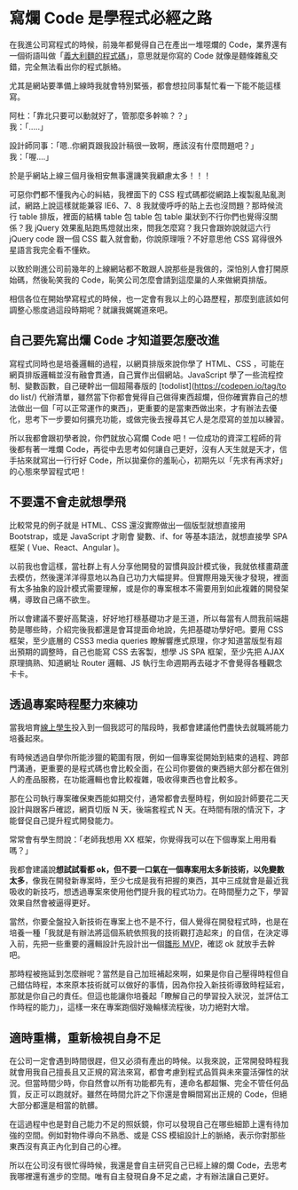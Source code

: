 # 寫爛 Code 是學程式必經之路

在我進公司寫程式的時候，前幾年都覺得自己在產出一堆噁爛的 Code，業界還有一個術語叫做「[義大利麵的程式碼](https://goo.gl/gPucdg)」，意思就是你寫的 Code 就像是麵條雜亂交錯，完全無法看出你的程式脈絡。

尤其是網站要準備上線時我就會特別緊張，都會想拉同事幫忙看一下能不能這樣寫。

阿杜：「靠北只要可以動就好了，管那麼多幹嘛？？」  
我：「.....」

設計師同事：「嗯..你網頁跟我設計稿很一致啊，應該沒有什麼問題吧？」  
我：「喔....」

於是乎網站上線三個月後相安無事還譏笑我顧慮太多！！！

可惡你們都不懂我內心的糾結，我裡面下的 CSS 程式碼都從網路上複製亂貼亂測試，網路上說這樣就能兼容 IE6、7、8 我就傻呼呼的貼上去也沒問題？那時候流行 table 排版，裡面的結構 table 包 table 包 table 巢狀到不行你們也覺得沒關係？我 jQuery 效果亂貼跑馬燈就出來，問我怎麼寫？我只會跟妳說就這六行 jQuery code 跟一個 CSS 載入就會動，你說原理哦？不好意思他 CSS 寫得很外星語言我完全看不懂欸。

以致於剛進公司前幾年的上線網站都不敢跟人說那些是我做的，深怕別人會打開原始碼，然後恥笑我的 Code，恥笑公司怎麼會請到這麼巢的人來做網頁排版。

相信各位在開始學寫程式的時候，也一定會有我以上的心路歷程，那麼到底該如何調整心態度過這段時期呢？就讓我娓娓道來吧。

## 自己要先寫出爛 Code 才知道要怎麼改進

寫程式同時也是培養邏輯的過程，以網頁排版來說你學了 HTML、CSS ，可能在網頁排版邏輯並沒有融會貫通，自己實作出個網站。JavaScript 學了一些流程控制、變數函數，自己硬幹出一個超陽春版的 [todolist](https://codepen.io/tag/to do list/) 代辦清單，雖然當下你都會覺得自己做得東西超爛，但你確實靠自己的想法做出一個「可以正常運作的東西」，更重要的是當東西做出來，才有辦法去優化，思考下一步要如何擴充功能，或做完後去搜尋其它人是怎麼寫的並加以練習。

所以我都會跟初學者說，你們就放心寫爛 Code 吧！一位成功的資深工程師的背後都有著一堆爛 Code，再從中去思考如何讓自己更好，沒有人天生就是天才，信手拈來就寫出一行行好 Code，所以拋棄你的羞恥心，初期先以「先求有再求好」的心態來學習程式吧！

## 不要還不會走就想學飛

比較常見的例子就是 HTML、CSS 還沒實際做出一個版型就想直接用 Bootstrap，或是 JavaScript 才剛會 變數、if、for 等基本語法，就想直接學 SPA 框架 \( Vue、React、Angular \)。

以前我也會這樣，當社群上有人分享他開發的習慣與設計模式後，我就依樣畫葫蘆去模仿，然後還洋洋得意地以為自己功力大幅提昇。但實際用幾天後才發現，裡面有太多抽象的設計模式需要理解，或是你的專案根本不需要用到如此複雜的開發架構，導致自己痛不欲生。

所以會建議不要好高騖遠，好好地打穩基礎功才是王道，所以每當有人問我前端趨勢是哪些時，介紹完後我都還是會耳提面命地說，先把基礎功學好吧。要用 CSS 框架，至少底層的 CSS3 media queries 瞭解響應式原理，你才知道當版型有超出預期的調整時，自己也能寫 CSS 去客製，想學 JS SPA 框架，至少先把 AJAX 原理搞熟、知道網址 Router 邏輯、JS 執行生命週期再去碰才不會覺得各種觀念卡卡。

## 透過專案時程壓力來練功

當我培育[線上學生](http://www.hexschool.com/tags/interview/)投入到一個我認可的階段時，我都會建議他們盡快去就職將能力培養起來。

有時候透過自學你所能涉獵的範圍有限，例如一個專案從開始到結束的過程、跨部門溝通，更重要的是程式碼也會比較全面，在公司你要做的東西絕大部分都在做別人的產品服務，在功能邏輯也會比較複雜，吸收得東西也會比較多。

那在公司執行專案確保東西能如期交付，通常都會去壓時程，例如設計師要花二天設計與跟客戶確認，網頁切版 N 天，後端套程式 N 天。在時間有限的情況下，才能督促自己提升程式開發能力。

常常會有學生問說：「老師我想用 XX 框架，你覺得我可以在下個專案上用用看嗎？」

我都會建議說**想試試看都 ok，但不要一口氣在一個專案用太多新技術，以免變數太多**，像我在開發新專案時，至少七成是我有把握的東西，其中三成就會是最近我吸收的新技巧，想透過專案來使用他們提升我的程式功力。在時間壓力之下，學習效果自然會被逼得更好。

當然，你要全盤投入新技術在專案上也不是不行，個人覺得在開發程式時，也是在培養一種「我就是有辦法將這個系統依照我的技術觀打造起來」的自信，在決定導入前，先把一些重要的邏輯設計先設計出一個[雛形 MVP](https://goo.gl/qT79vX)，確認 ok 就放手去幹吧。

那時程被拖延到怎麼辦呢？當然是自己加班補起來啊，如果是你自己壓得時程但自己錯估時程，本來原本技術就可以做好的事情，因為你投入新技術導致時程延宕，那就是你自己的責任。但這也能讓你培養起「瞭解自己的學習投入狀況，並評估工作時程的能力」，這樣一來在專案跑個好幾輪樣流程後，功力絕對大增。

## 適時重構，重新檢視自身不足

在公司一定會遇到時間很趕，但又必須有產出的時候。以我來說，正常開發時程我就會用我自己擅長且又正規的寫法來寫，都會考慮到程式品質與未來靈活彈性的狀況。但當時間少時，你自然會以所有功能都先有，連命名都超懶、完全不管任何品質，反正可以跑就好。雖然在時間允許之下你還是會瞬間寫出正規的 Code，但絕大部分都還是相當的骯髒。

在這過程中也是對自己能力不足的照妖鏡，你可以發現自己在哪些細節上還有待加強的空間。例如對物件導向不熟悉、或是 CSS 模組設計上的脈絡，表示你對那些東西沒有真正內化到自己的心裡。

所以在公司沒有很忙得時候，我還是會自主研究自己已經上線的爛 Code，去思考我哪裡還有進步的空間。唯有自主發現自身不足之處，才有辦法讓自己更好。

